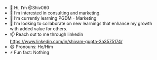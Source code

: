 - 👋 Hi, I’m @Shiv060
- 👀 I’m interested in consulting and marketing.
- 🌱 I’m currently learning PGDM - Marketing
- 💞️ I’m looking to collaborate on new learnings that enhance my growth with added value for others.
- 📫 Reach out to me through linkedin https://www.linkedin.com/in/shivam-gupta-3a3575174/
- 😄 Pronouns: He/Him
- ⚡ Fun fact: Nothing

<!---
Shiv060/Shiv060 is a ✨ special ✨ repository because its `README.md` (this file) appears on your GitHub profile.
You can click the Preview link to take a look at your changes.
--->
